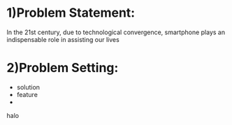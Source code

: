 # 1)Problem Statement:
In the 21st century, due to technological convergence, smartphone plays an indispensable role in assisting our lives


# 2)Problem Setting:
- solution
- feature
- 
halo 

